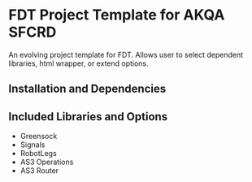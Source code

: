 # FDT Project Template for AKQA SFCRD
An evolving project template for FDT. Allows user to select dependent libraries, html wrapper, or extend options.

## Installation and Dependencies

## Included Libraries and Options
* Greensock
* Signals 
* RobotLegs
* AS3 Operations
* AS3 Router